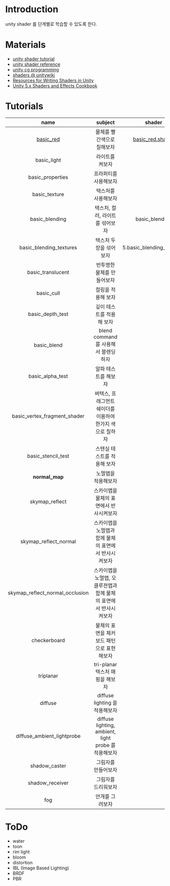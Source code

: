 # Introduction

unity shader 를 단계별로 학습할 수 있도록 한다.

# Materials

* [unity shader tutorial](https://docs.unity3d.com/Manual/Shaders.html)
* [unity shader reference](https://docs.unity3d.com/Manual/SL-Reference.html)
* [unity cg programming](https://en.wikibooks.org/wiki/Cg_Programming/Unity)
* [shaders @ unitywiki](http://wiki.unity3d.com/index.php/Shaders)
* [Resources for Writing Shaders in Unity](https://github.com/VoxelBoy/Resources-for-Writing-Shaders-in-Unity)
* [Unity 5.x Shaders and Effects Cookbook](https://books.google.co.kr/books?id=-llLDAAAQBAJ&printsec=frontcover&dq=unity3d+5.x+shader+cook+book&hl=ko&sa=X&redir_esc=y#v=onepage&q=unity3d%205.x%20shader%20cook%20book&f=false)

# Tutorials

| name | subject | shader |
|:----:|:-----------:|:----:|
| [basic_red](/Assets/Tutorials/basic_red/basic_red.md) | 물체를 빨간색으로 칠해보자 | [basic_red.shader](/Assets/Tutorials/basic_red/basic_red.shader) |
| basic_light | 라이트를 켜보자 |  |
| basic_properties | 프라퍼티를 사용해보자 | |
| basic_texture | 텍스처를 사용해보자 |  |
| basic_blending | 텍스처, 컬러, 라이트를 섞어보자 | basic_blending  |
| basic_blending_textures | 텍스처 두장을 섞어보자 | 5.basic_blending_textures |
| basic_translucent | 반투명한 물체를 만들어보자 |
| basic_cull | 컬링을 적용해 보자 | |
| basic_depth_test | 깊이 테스트를 적용해 보자 | |
| basic_blend | blend command 를 사용해서 블렌딩 하자 | |
| basic_alpha_test | 알파 테스트를 해보자 | |
| basic_vertex_fragment_shader | 버텍스, 프래그먼트 쉐이더를 이용하여 한가지 색으로 칠하자 | |
| basic_stencil_test | 스텐실 테스트를 적용해 보자 | |
| **normal_map** | 노멀맵을 적용해보자 | |
| skymap_reflect | 스카이맵을 물체의 표면에서 반사시켜보자 | |
| skymap_reflect_normal | 스카이맵을 노멀맵과 함께 물체의 표면에서 반사시켜보자 | |
| skymap_reflect_normal_occlusion | 스카이맵을 노멀맵, 오클루젼맵과 함께 물체의 표면에서 반사시켜보자 | |
| checkerboard | 물체의 표면을 체커보드 패턴으로 표현해보자 | |
| triplanar | tri-planar 텍스처 매핑을 해보자 | |
| diffuse | diffuse lighting 을 적용해보자 | |
| diffuse_ambient_lightprobe | diffuse lighting, ambient, light probe 를 적용해보자 | |
| shadow_caster | 그림자를 만들어보자 | |
| shadow_receiver | 그림자를 드리워보자 | |
| fog | 안개를 그려보자 | |

# ToDo

* water
* toon 
* rim light
* bloom
* distortion
* IBL (Image Based Lighting)
* BRDF
* PBR